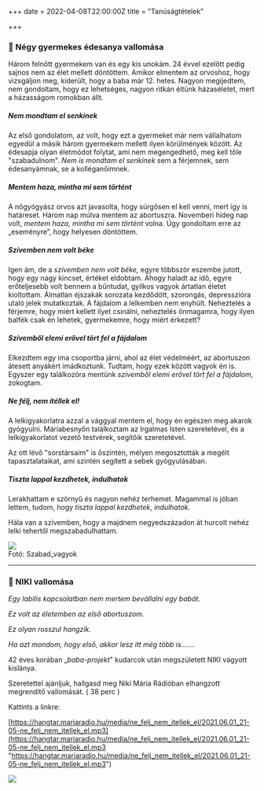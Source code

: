 +++
date = 2022-04-08T22:00:00Z
title = "Tanúságtételek"

+++
### **💖 Négy gyermekes édesanya vallomása**

Három felnőtt gyermekem van és egy kis unokám. 24 évvel ezelőtt pedig sajnos nem az élet mellett döntöttem. Amikor elmentem az orvoshoz, hogy vizsgáljon meg, kiderült, hogy a baba már 12. hetes. Nagyon megijedtem, nem gondoltam, hogy ez lehetséges, nagyon ritkán éltünk házaséletet, mert a házasságom romokban állt.

##### **_Nem mondtam el senkinek_**

Az első gondolatom, az volt, hogy ezt a gyermeket már nem vállalhatom egyedül a másik három gyermekem mellett ilyen körülmények között. Az édesapja olyan életmódot folytat, ami nem megengedhető, meg kell tőle "szabadulnom". _Nem is mondtam el senkinek_ sem a férjemnek, sem édesanyámnak, se a kolléganőimnek.

##### **_Mentem haza, mintha mi sem történt_**

A nőgyógyász orvos azt javasolta, hogy sürgősen el kell venni, mert így is határeset. Három nap múlva mentem az abortuszra. Novemberi hideg nap volt, _mentem haza, mintha mi sem történt_ volna. Úgy gondoltam erre az „eseményre”, hogy helyesen döntöttem.

##### **_Szívemben nem volt béke_**

Igen ám, de a _szívemben nem volt béke,_ egyre többször eszembe jutott, hogy egy nagy kincset, értéket eldobtam. Ahogy haladt az idő, egyre erőteljesebb volt bennem a bűntudat, gyilkos vagyok ártatlan életet kioltottam. Álmatlan éjszakák sorozata kezdődött, szorongás, depresszióra utaló jelek mutatkoztak. A fájdalom a lelkemben nem enyhült. Neheztelés a férjemre, hogy miért kellett ilyet csinálni, neheztelés önmagamra, hogy ilyen balfék csak én lehetek, gyermekemre, hogy miért érkezett?

##### **_Szívemből elemi erővel tört fel a fájdalom_**

Elkezdtem egy ima csoportba járni, ahol az élet védelméért, az abortuszon átesett anyákért imádkoztunk. Tudtam, hogy ezek között vagyok én is. Egyszer egy találkozóra mentünk _szívemből elemi erővel tört fel a fájdalom,_ zokogtam.

##### **_Ne félj, nem ítéllek el!_**

A lelkigyakorlatra azzal a vággyal mentem el, hogy én egészen meg akarok gyógyulni. Máriabesnyőn találkoztam az Irgalmas Isten szeretetével, és a lelkigyakorlatot vezető testvérek, segítőik szeretetével.

Az ott lévő "sorstársaim" is őszintén, mélyen megosztották a megélt tapasztalataikat, ami szintén segített a sebek gyógyulásában.

##### **_Tiszta lappal kezdhetek, indulhatok_**

Lerakhattam e szörnyű és nagyon nehéz terhemet. Magammal is jóban lettem, tudom, hogy _tiszta lappal kezdhetek_, _indulhatok._

Hála van a szívemben, hogy a majdnem negyedszázadon át hurcolt nehéz lelki tehertől megszabadulhattam.

![](/uploads/szabad-vagyok.jpg)  
Fotó: Szabad_vagyok

***

#### 

### **💖 NIKI vallomása**

_Egy labilis kapcsolatban nem mertem bevállalni egy babát._

_Ez volt az életemben az első abortuszom._

_Ez olyan rosszul hangzik._

_Ha azt mondom, hogy első, akkor lesz itt még több is……._

42 éves korában „_baba-projekt_" kudarcok után megszületett NIKI vágyott kislánya.

Szeretettel ajánljuk, hallgasd meg Niki Mária Rádióban elhangzott megrendítő vallomását.  ( 38 perc )

Kattints a linkre:

[https://hangtar.mariaradio.hu/media/ne_felj_nem_itellek_el/2021.06.01_21-05-ne_felj_nem_itellek_el.mp3](https://hangtar.mariaradio.hu/media/ne_felj_nem_itellek_el/2021.06.01_21-05-ne_felj_nem_itellek_el.mp3 "https://hangtar.mariaradio.hu/media/ne_felj_nem_itellek_el/2021.06.01_21-05-ne_felj_nem_itellek_el.mp3")

![](/uploads/megszuletett.jpg)

